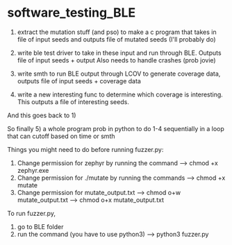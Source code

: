 # software_testing_BLE

1. extract the mutation stuff (and pso) to make a c program that takes in file of input seeds and outputs file of mutated seeds
   (I'll probably do)

2. write ble test driver to take in these input and run through BLE. Outputs file of input seeds + output
   Also needs to handle crashes (prob jovie)

3. write smth to run BLE output through LCOV to generate coverage data, outputs file of input seeds + coverage data

4. write a new interesting func to determine which coverage is interesting. This outputs a file of interesting seeds.

And this goes back to 1)

So finally 5) a whole program prob in python to do 1-4 sequentially in a loop that can cutoff based on time or smth

Things you might need to do before running fuzzer.py:

1. Change permission for zephyr by running the command
   --> chmod +x zephyr.exe
2. Change permission for ./mutate by running the commands
   --> chmod +x mutate
3. Change permission for mutate_output.txt
   --> chmod o+w mutate_output.txt
   --> chmod o+x mutate_output.txt

To run fuzzer.py,

1. go to BLE folder
2. run the command (you have to use python3) --> python3 fuzzer.py
